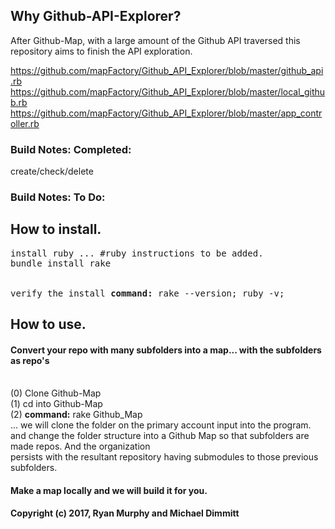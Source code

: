 ## Why Github-API-Explorer?
After Github-Map,  with a large amount of the Github API traversed this repository aims to finish the API exploration.

https://github.com/mapFactory/Github_API_Explorer/blob/master/github_api.rb
https://github.com/mapFactory/Github_API_Explorer/blob/master/local_github.rb
https://github.com/mapFactory/Github_API_Explorer/blob/master/app_controller.rb
### Build Notes: Completed:
create/check/delete
### Build Notes: To Do:


## How to install.
<pre>
install ruby ... #ruby instructions to be added.
bundle install rake<br>
<br>verify the install <b>command:</b> rake --version; ruby -v;
</pre>
## How to use.
#### Convert your repo with many subfolders into a map... with the subfolders as repo's
<br>(0) Clone Github-Map
<br>(1) cd into Github-Map
<br>(2) <b>command:</b> rake Github_Map
<br>... we will clone the folder on the primary account input into the program.
<br>and change the folder structure into a Github Map so that subfolders are made repos. And the organization <br>persists with the resultant repository having submodules to those previous subfolders.

#### Make a map locally and we will build it for you.


<b>Copyright (c) 2017, Ryan Murphy and Michael Dimmitt</b>

